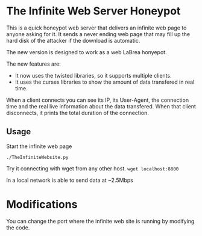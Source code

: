 # The Infinite Web Server Honeypot

This is a quick honeypot web server that delivers an infinite web page to anyone asking for it. It sends a never ending web page that may fill up the hard disk of the attacker if the download is automatic.

The new version is designed to work as a web LaBrea honyepot. 

The new features are:
- It now uses the twisted libraries, so it supports multiple clients.
- It uses the curses libraries to show the amount of data transfered in real time.

When a client connects you can see its IP, its User-Agent, the connection time and the real live information about the data transfered. When that client disconnects, it prints the total  duration of the connection.

## Usage
Start the infinite web page

`
./TheInfiniteWebsite.py
`

Try it connecting with wget from any other host.
`
wget localhost:8800
`

In a local network is able to send data at ~2.5Mbps


# Modifications
You can change the port where the infinite web site is running by modifying the code.

